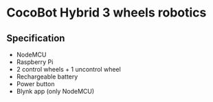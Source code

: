 # CocoBot Hybrid 3 wheels robotics

Specification  
-------------------  
- NodeMCU  
- Raspberry Pi  
- 2 control wheels + 1 uncontrol wheel  
- Rechargeable battery  
- Power button  
- Blynk app (only NodeMCU)  
